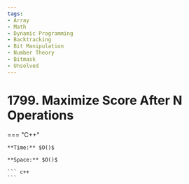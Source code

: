 ```yaml
---
tags:
- Array
- Math
- Dynamic Programming
- Backtracking
- Bit Manipulation
- Number Theory
- Bitmask
- Unsolved
---
```



# 1799. Maximize Score After N Operations

=== "C++"

    **Time:** $O()$

    **Space:** $O()$

    ``` c++
    ```